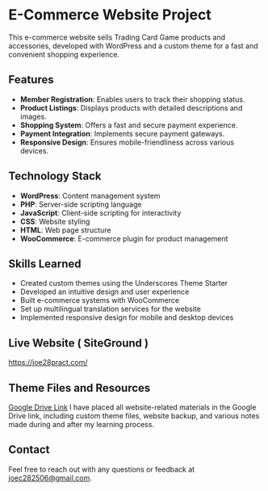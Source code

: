 # E-Commerce Website Project

This e-commerce website sells Trading Card Game products and accessories, developed with WordPress and a custom theme for a fast and convenient shopping experience.

## Features
- **Member Registration**: Enables users to track their shopping status.
- **Product Listings**: Displays products with detailed descriptions and images.
- **Shopping System**: Offers a fast and secure payment experience.
- **Payment Integration**: Implements secure payment gateways.
- **Responsive Design**: Ensures mobile-friendliness across various devices.

## Technology Stack
- **WordPress**: Content management system
- **PHP**: Server-side scripting language
- **JavaScript**: Client-side scripting for interactivity
- **CSS**: Website styling
- **HTML**: Web page structure
- **WooCommerce**: E-commerce plugin for product management

## Skills Learned
- Created custom themes using the Underscores Theme Starter
- Developed an intuitive design and user experience
- Built e-commerce systems with WooCommerce
- Set up multilingual translation services for the website
- Implemented responsive design for mobile and desktop devices

## Live Website ( SiteGround )
https://joe28pract.com/

## Theme Files and Resources
[Google Drive Link]([https://drive.google.com/drive/folders/1NA_i9YnEX8PJC_KJZWSJjy7oBkguIsXy?usp=sharing](https://drive.google.com/drive/folders/1AlJfhx3VDomQer8C7KKP4waVdqO9CtTC?usp=sharing))  
I have placed all website-related materials in the Google Drive link, including custom theme files, website backup, and various notes made during and after my learning process.

## Contact
Feel free to reach out with any questions or feedback at [joec282506@gmail.com](mailto:joec282506@gmail.com).
